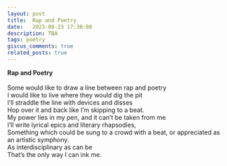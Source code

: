 ```yaml
---
layout: post
title:  Rap and Poetry
date:   2023-08-23 17:30:00
description: TBA
tags: poetry
giscus_comments: true
related_posts: true
---
```


<div class="poem">
<b>Rap and Poetry</b><br><br>Some would like to draw a line between rap and poetry<br>I would like to live where they would dig the pit<br>I’ll straddle the line with devices and disses<br>Hop over it and back like I’m skipping to a beat.<br>My power lies in my pen, and it can’t be taken from me<br>I’ll write lyrical epics and literary rhapsodies,<br>Something which could be sung to a crowd with a beat, or appreciated as an artistic symphony.<br>As interdisciplinary as can be<br>That’s the only way I can ink me.</div>